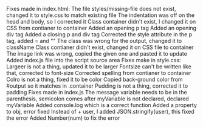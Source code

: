 Fixes made in index.html:
  The file styles/missing-file does not exist, changed it to style.css to match existing file
  The indentation was off on the head and body, so I corrected it
  Class container didn't exist, I changed it on CSS from contianer to container
  Added an opening p tag
  Added an opening div tag
  Added a closing p and div tag
  Corrected the style attribute in the p tag, added = and ""
  The class was wrong for the output, changed it to className
  Class contianer didn't exist, changed it on CSS file to container
  The image link was wrong, copied the given one and pasted it to update
  Added index.js file into the script source area
Fixes make in style.css:
  Largeer is not a thing, updated it to be larger
  Fontsize can't be written like that, corrected to font-size
  Corrected spelling from contianer to container
  Colro is not a thing, fixed it to be color
  Copied back-ground color from #output so it matches in .container
  Pudding is not a thing, corrected it to padding
Fixes made in index.js
  The message variable needs to be in the parenthesis, semicolon comes after
  myVariable is not declared, declared myVariable
  Added console.log which is a correct function
  Added a property to obj, error fixed
  Instead of + user, I added JSON.stringify(user), this fixed the error
  Added Number(num) to fix the error
